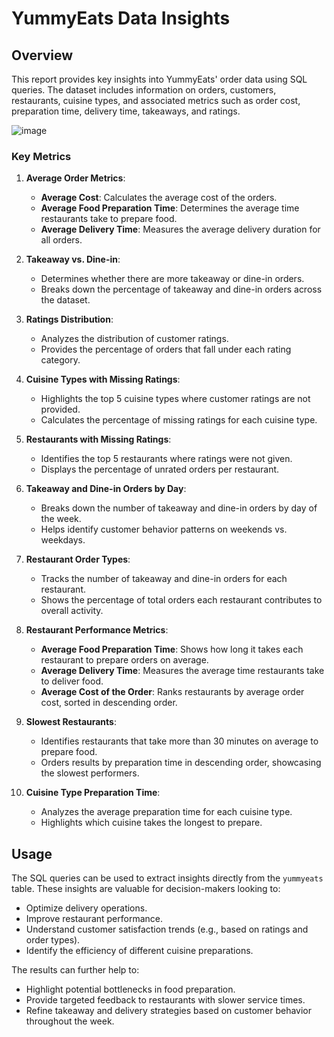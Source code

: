 # YummyEats Data Insights

## Overview
This report provides key insights into YummyEats' order data using SQL queries. The dataset includes information on orders, customers, restaurants, cuisine types, and associated metrics such as order cost, preparation time, delivery time, takeaways, and ratings.

![image](https://assets.cntraveller.in/photos/6517a5aa2f98f695fe4e5cdc/16:9/w_1024%2Cc_limit/GIGI%2520001.jpg)

### Key Metrics
1. **Average Order Metrics**:
   - **Average Cost**: Calculates the average cost of the orders.
   - **Average Food Preparation Time**: Determines the average time restaurants take to prepare food.
   - **Average Delivery Time**: Measures the average delivery duration for all orders.

2. **Takeaway vs. Dine-in**:
   - Determines whether there are more takeaway or dine-in orders.
   - Breaks down the percentage of takeaway and dine-in orders across the dataset.

3. **Ratings Distribution**:
   - Analyzes the distribution of customer ratings.
   - Provides the percentage of orders that fall under each rating category.

4. **Cuisine Types with Missing Ratings**:
   - Highlights the top 5 cuisine types where customer ratings are not provided.
   - Calculates the percentage of missing ratings for each cuisine type.

5. **Restaurants with Missing Ratings**:
   - Identifies the top 5 restaurants where ratings were not given.
   - Displays the percentage of unrated orders per restaurant.

6. **Takeaway and Dine-in Orders by Day**:
   - Breaks down the number of takeaway and dine-in orders by day of the week.
   - Helps identify customer behavior patterns on weekends vs. weekdays.

7. **Restaurant Order Types**:
   - Tracks the number of takeaway and dine-in orders for each restaurant.
   - Shows the percentage of total orders each restaurant contributes to overall activity.

8. **Restaurant Performance Metrics**:
   - **Average Food Preparation Time**: Shows how long it takes each restaurant to prepare orders on average.
   - **Average Delivery Time**: Measures the average time restaurants take to deliver food.
   - **Average Cost of the Order**: Ranks restaurants by average order cost, sorted in descending order.

9. **Slowest Restaurants**:
   - Identifies restaurants that take more than 30 minutes on average to prepare food.
   - Orders results by preparation time in descending order, showcasing the slowest performers.

10. **Cuisine Type Preparation Time**:
    - Analyzes the average preparation time for each cuisine type.
    - Highlights which cuisine takes the longest to prepare.

## Usage
The SQL queries can be used to extract insights directly from the `yummyeats` table. These insights are valuable for decision-makers looking to:
- Optimize delivery operations.
- Improve restaurant performance.
- Understand customer satisfaction trends (e.g., based on ratings and order types).
- Identify the efficiency of different cuisine preparations.

The results can further help to:
- Highlight potential bottlenecks in food preparation.
- Provide targeted feedback to restaurants with slower service times.
- Refine takeaway and delivery strategies based on customer behavior throughout the week.
